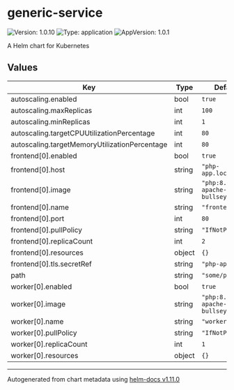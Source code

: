 # generic-service

![Version: 1.0.10](https://img.shields.io/badge/Version-1.0.10-informational?style=flat-square) ![Type: application](https://img.shields.io/badge/Type-application-informational?style=flat-square) ![AppVersion: 1.0.1](https://img.shields.io/badge/AppVersion-1.0.1-informational?style=flat-square)

A Helm chart for Kubernetes

## Values

| Key | Type | Default | Description |
|-----|------|---------|-------------|
| autoscaling.enabled | bool | `true` |  |
| autoscaling.maxReplicas | int | `100` |  |
| autoscaling.minReplicas | int | `1` |  |
| autoscaling.targetCPUUtilizationPercentage | int | `80` |  |
| autoscaling.targetMemoryUtilizationPercentage | int | `80` |  |
| frontend[0].enabled | bool | `true` |  |
| frontend[0].host | string | `"php-app.local"` |  |
| frontend[0].image | string | `"php:8.1.22-apache-bullseye"` |  |
| frontend[0].name | string | `"frontend"` |  |
| frontend[0].port | int | `80` |  |
| frontend[0].pullPolicy | string | `"IfNotPresent"` |  |
| frontend[0].replicaCount | int | `2` |  |
| frontend[0].resources | object | `{}` |  |
| frontend[0].tls.secretRef | string | `"php-app-tls"` |  |
| path | string | `"some/path"` |  |
| worker[0].enabled | bool | `true` |  |
| worker[0].image | string | `"php:8.1.22-apache-bullseye"` |  |
| worker[0].name | string | `"worker"` |  |
| worker[0].pullPolicy | string | `"IfNotPresent"` |  |
| worker[0].replicaCount | int | `1` |  |
| worker[0].resources | object | `{}` |  |

----------------------------------------------
Autogenerated from chart metadata using [helm-docs v1.11.0](https://github.com/norwoodj/helm-docs/releases/v1.11.0)
